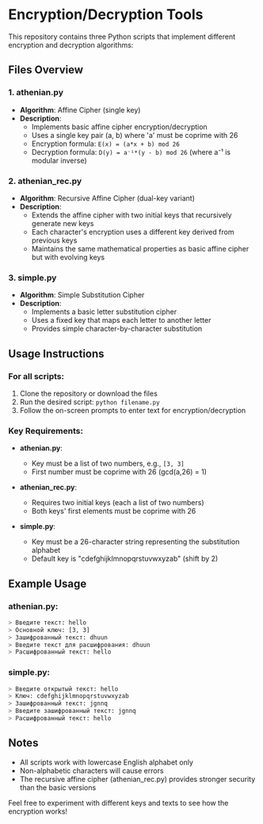 # Encryption/Decryption Tools

This repository contains three Python scripts that implement different encryption and decryption algorithms:

## Files Overview

### 1. athenian.py
- **Algorithm**: Affine Cipher (single key)
- **Description**: 
  - Implements basic affine cipher encryption/decryption
  - Uses a single key pair (a, b) where 'a' must be coprime with 26
  - Encryption formula: `E(x) = (a*x + b) mod 26`
  - Decryption formula: `D(y) = a⁻¹*(y - b) mod 26` (where a⁻¹ is modular inverse)

### 2. athenian_rec.py
- **Algorithm**: Recursive Affine Cipher (dual-key variant)
- **Description**: 
  - Extends the affine cipher with two initial keys that recursively generate new keys
  - Each character's encryption uses a different key derived from previous keys
  - Maintains the same mathematical properties as basic affine cipher but with evolving keys

### 3. simple.py
- **Algorithm**: Simple Substitution Cipher
- **Description**: 
  - Implements a basic letter substitution cipher
  - Uses a fixed key that maps each letter to another letter
  - Provides simple character-by-character substitution

## Usage Instructions

### For all scripts:
1. Clone the repository or download the files
2. Run the desired script: `python filename.py`
3. Follow the on-screen prompts to enter text for encryption/decryption

### Key Requirements:
- **athenian.py**: 
  - Key must be a list of two numbers, e.g., `[3, 3]`
  - First number must be coprime with 26 (gcd(a,26) = 1)

- **athenian_rec.py**: 
  - Requires two initial keys (each a list of two numbers)
  - Both keys' first elements must be coprime with 26

- **simple.py**: 
  - Key must be a 26-character string representing the substitution alphabet
  - Default key is "cdefghijklmnopqrstuvwxyzab" (shift by 2)

## Example Usage

### athenian.py:
```bash
> Введите текст: hello
> Основной ключ: [3, 3]
> Зашифрованный текст: dhuun
> Введите текст для расшифрования: dhuun
> Расшифрованный текст: hello
```

### simple.py:
```bash
> Введите открытый текст: hello
> Ключ: cdefghijklmnopqrstuvwxyzab
> Зашифрованный текст: jgnnq
> Введите зашифрованный текст: jgnnq
> Расшифрованный текст: hello
```

## Notes
- All scripts work with lowercase English alphabet only
- Non-alphabetic characters will cause errors
- The recursive affine cipher (athenian_rec.py) provides stronger security than the basic versions

Feel free to experiment with different keys and texts to see how the encryption works!
